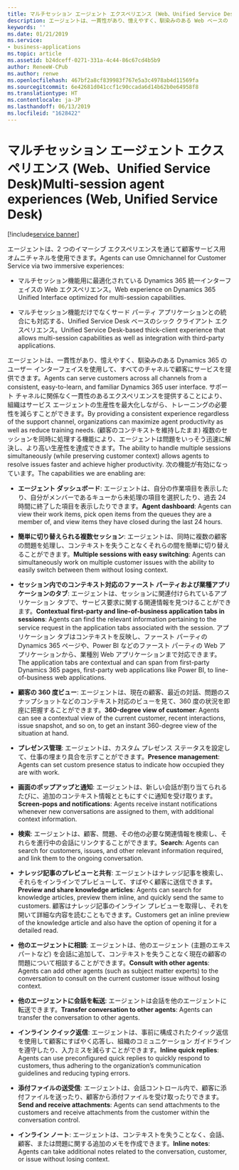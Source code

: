 ```yaml
---
title: マルチセッション エージェント エクスペリエンス (Web、Unified Service Desk)
description: エージェントは、一貫性があり、憶えやすく、馴染みのある Web ベースの Dynamics 365 のユーザー インターフェイスを使用して、すべてのチャネルで顧客にサービスを提供できます。
keywords: ''
ms.date: 01/21/2019
ms.service:
- business-applications
ms.topic: article
ms.assetid: b24dceff-0271-331a-4c44-86c67cd4b5b9
author: ReneeW-CPub
ms.author: renwe
ms.openlocfilehash: 467bf2a8cf839983f767e5a3c4978ab4d11569fa
ms.sourcegitcommit: 6e42681d041ccf1c90ccada6d14b62b0e64958f8
ms.translationtype: HT
ms.contentlocale: ja-JP
ms.lasthandoff: 06/13/2019
ms.locfileid: "1628422"
---
```

#  <a name="multi-session-agent-experiences-web-unified-service-desk"></a><span data-ttu-id="3adb0-103">マルチセッション エージェント エクスペリエンス (Web、Unified Service Desk)</span><span class="sxs-lookup"><span data-stu-id="3adb0-103">Multi-session agent experiences (Web, Unified Service Desk)</span></span>
[!include[service banner](../../includes/service.md)]




<span data-ttu-id="3adb0-104">エージェントは、2 つのイマーシブ エクスペリエンスを通じて顧客サービス用オムニチャネルを使用できます。</span><span class="sxs-lookup"><span data-stu-id="3adb0-104">Agents can use Omnichannel for Customer Service via two immersive experiences:</span></span>

-  <span data-ttu-id="3adb0-105">マルチセッション機能用に最適化されている Dynamics 365 統一インターフェイスの Web エクスペリエンス。</span><span class="sxs-lookup"><span data-stu-id="3adb0-105">Web experience on Dynamics 365 Unified Interface optimized for multi-session capabilities.</span></span>

-  <span data-ttu-id="3adb0-106">マルチセッション機能だけでなくサード パーティ アプリケーションとの統合にも対応する、Unified Service Desk ベースのシック クライアント エクスペリエンス。</span><span class="sxs-lookup"><span data-stu-id="3adb0-106">Unified Service Desk-based thick-client experience that allows multi-session capabilities as well as integration with third-party applications.</span></span>

<span data-ttu-id="3adb0-107">エージェントは、一貫性があり、憶えやすく、馴染みのある Dynamics 365 のユーザー インターフェイスを使用して、すべてのチャネルで顧客にサービスを提供できます。</span><span class="sxs-lookup"><span data-stu-id="3adb0-107">Agents can serve customers across all channels from a consistent, easy-to-learn, and familiar Dynamics 365 user interface.</span></span> <span data-ttu-id="3adb0-108">サポート チャネルに関係なく一貫性のあるエクスペリエンスを提供することにより、組織はサービス エージェントの生産性を最大化しながら、トレーニングの必要性を減らすことができます。</span><span class="sxs-lookup"><span data-stu-id="3adb0-108">By providing a consistent experience regardless of the support channel, organizations can maximize agent productivity as well as reduce training needs.</span></span> <span data-ttu-id="3adb0-109">(顧客のコンテキストを維持したまま) 複数のセッションを同時に処理する機能により、エージェントは問題をいっそう迅速に解決し、より高い生産性を達成できます。</span><span class="sxs-lookup"><span data-stu-id="3adb0-109">The ability to handle multiple sessions simultaneously (while preserving customer context) allows agents to resolve issues faster and achieve higher productivity.</span></span> <span data-ttu-id="3adb0-110">次の機能が有効になっています。</span><span class="sxs-lookup"><span data-stu-id="3adb0-110">The capabilities we are enabling are:</span></span>

- <span data-ttu-id="3adb0-111">**エージェント ダッシュボード**: エージェントは、自分の作業項目を表示したり、自分がメンバーであるキューから未処理の項目を選択したり、過去 24 時間に終了した項目を表示したりできます。</span><span class="sxs-lookup"><span data-stu-id="3adb0-111">**Agent dashboard**: Agents can view their work items, pick open items from the queues they are a member of, and view items they have closed during the last 24 hours.</span></span> 

- <span data-ttu-id="3adb0-112">**簡単に切り替えられる複数セッション**: エージェントは、同時に複数の顧客の問題を処理し、コンテキストを失うことなくそれらの間を簡単に切り替えることができます。</span><span class="sxs-lookup"><span data-stu-id="3adb0-112">**Multiple sessions with easy switching**: Agents can simultaneously work on multiple customer issues with the ability to easily switch between them without losing context.</span></span> 

- <span data-ttu-id="3adb0-113">**セッション内でのコンテキスト対応のファースト パーティおよび業種アプリケーションのタブ**: エージェントは、セッションに関連付けられているアプリケーション タブで、サービス要求に関する関連情報を見つけることができます。</span><span class="sxs-lookup"><span data-stu-id="3adb0-113">**Contextual first-party and line-of-business application tabs in sessions**: Agents can find the relevant information pertaining to the service request in the application tabs associated with the session.</span></span> <span data-ttu-id="3adb0-114">アプリケーション タブはコンテキストを反映し、ファースト パーティの Dynamics 365 ページや、Power BI などのファースト パーティの Web アプリケーションから、業種別 Web アプリケーションまで対応できます。</span><span class="sxs-lookup"><span data-stu-id="3adb0-114">The application tabs are contextual and can span from first-party Dynamics 365 pages, first-party web applications like Power BI, to line-of-business web applications.</span></span>

- <span data-ttu-id="3adb0-115">**顧客の 360 度ビュー**: エージェントは、現在の顧客、最近の対話、問題のスナップショットなどのコンテキスト対応のビューを見て、360 度の状況を即座に把握することができます。</span><span class="sxs-lookup"><span data-stu-id="3adb0-115">**360-degree view of customer**: Agents can see a contextual view of the current customer, recent interactions, issue snapshot, and so on, to get an instant 360-degree view of the situation at hand.</span></span>

- <span data-ttu-id="3adb0-116">**プレゼンス管理**: エージェントは、カスタム プレゼンス ステータスを設定して、仕事の埋まり具合を示すことができます。</span><span class="sxs-lookup"><span data-stu-id="3adb0-116">**Presence management**: Agents can set custom presence status to indicate how occupied they are with work.</span></span> 

- <span data-ttu-id="3adb0-117">**画面のポップアップと通知**: エージェントは、新しい会話が割り当てられるたびに、追加のコンテキスト情報とともにすぐに通知を受け取ります。</span><span class="sxs-lookup"><span data-stu-id="3adb0-117">**Screen-pops and notifications**: Agents receive instant notifications whenever new conversations are assigned to them, with additional context information.</span></span> 

- <span data-ttu-id="3adb0-118">**検索**: エージェントは、顧客、問題、その他の必要な関連情報を検索し、それらを進行中の会話にリンクすることができます。</span><span class="sxs-lookup"><span data-stu-id="3adb0-118">**Search**: Agents can search for customers, issues, and other relevant information required, and link them to the ongoing conversation.</span></span> 

- <span data-ttu-id="3adb0-119">**ナレッジ記事のプレビューと共有**: エージェントはナレッジ記事を検索し、それらをインラインでプレビューして、すばやく顧客に送信できます。</span><span class="sxs-lookup"><span data-stu-id="3adb0-119">**Preview and share knowledge articles**: Agents can search for knowledge articles, preview them inline, and quickly send the same to customers.</span></span> <span data-ttu-id="3adb0-120">顧客はナレッジ記事のインライン プレビューを取得し、それを開いて詳細な内容を読むこともできます。</span><span class="sxs-lookup"><span data-stu-id="3adb0-120">Customers get an inline preview of the knowledge article and also have the option of opening it for a detailed read.</span></span> 

- <span data-ttu-id="3adb0-121">**他のエージェントに相談**: エージェントは、他のエージェント (主題のエキスパートなど) を会話に追加して、コンテキストを失うことなく現在の顧客の問題について相談することができます。</span><span class="sxs-lookup"><span data-stu-id="3adb0-121">**Consult with other agents**: Agents can add other agents (such as subject matter experts) to the conversation to consult on the current customer issue without losing context.</span></span>

- <span data-ttu-id="3adb0-122">**他のエージェントに会話を転送**: エージェントは会話を他のエージェントに転送できます。</span><span class="sxs-lookup"><span data-stu-id="3adb0-122">**Transfer conversation to other agents**: Agents can transfer the conversation to other agents.</span></span>

- <span data-ttu-id="3adb0-123">**インライン クイック返信**: エージェントは、事前に構成されたクイック返信を使用して顧客にすばやく応答し、組織のコミュニケーション ガイドラインを遵守したり、入力ミスを減らすことができます。</span><span class="sxs-lookup"><span data-stu-id="3adb0-123">**Inline quick replies**: Agents can use preconfigured quick replies to quickly respond to customers, thus adhering to the organization’s communication guidelines and reducing typing errors.</span></span> 

- <span data-ttu-id="3adb0-124">**添付ファイルの送受信**: エージェントは、会話コントロール内で、顧客に添付ファイルを送ったり、顧客から添付ファイルを受け取ったりできます。</span><span class="sxs-lookup"><span data-stu-id="3adb0-124">**Send and receive attachments**: Agents can send attachments to the customers and receive attachments from the customer within the conversation control.</span></span>

- <span data-ttu-id="3adb0-125">**インライン ノート**: エージェントは、コンテキストを失うことなく、会話、顧客、または問題に関する追加のメモを作成できます。</span><span class="sxs-lookup"><span data-stu-id="3adb0-125">**Inline notes**: Agents can take additional notes related to the conversation, customer, or issue without losing context.</span></span>
